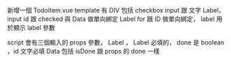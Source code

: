 新增一個 TodoItem.vue
template
有 DIV 包括 checkbox input 跟 文字 Label， input id 跟 checked 與 Data 做單向綁定
Label for 跟 ID 做單向綁定， label 用於顯示 label 參數

script
會有三個輸入的 props 參數， Label ， Label 必填的， done 是 boolean ，id 文字必填
Data 包括 isDone 跟 props 的 done 一樣